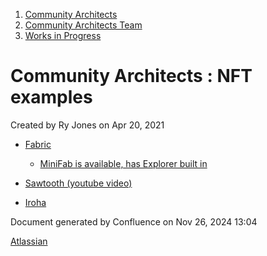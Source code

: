 1. [Community Architects](index.html)
2. [Community Architects Team](Community-Architects-Team_20545564.html)
3. [Works in Progress](Works-in-Progress_20561000.html)

# Community Architects : NFT examples

Created by Ry Jones on Apr 20, 2021

- [Fabric](https://hyperledger-fabric.readthedocs.io/en/release-2.3/secured_asset_transfer/secured_private_asset_transfer_tutorial.html)
  
  - [MiniFab is available, has Explorer built in](https://github.com/hyperledger-labs/minifabric)
- [Sawtooth (youtube video)](https://www.youtube.com/watch?v=2uLJNl468ZI)
- [Iroha](https://iroha.readthedocs.io/en/main/index.html)

Document generated by Confluence on Nov 26, 2024 13:04

[Atlassian](http://www.atlassian.com/)
